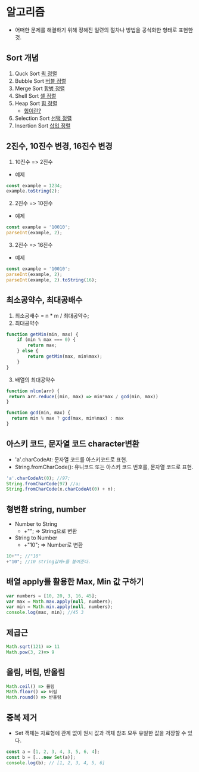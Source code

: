 # 알고리즘

* 어떠한 문제를 해결하기 위해 정해진 일련의 절차나 방법을 공식화한 형태로 표현한 것.



## Sort 개념

1. Quck Sort [퀵 정렬](https://gmlwjd9405.github.io/2018/05/10/algorithm-quick-sort.html)
2. Bubble Sort [버블 정렬](https://gmlwjd9405.github.io/2018/05/06/algorithm-bubble-sort.html)
3. Merge Sort [합병 정렬](https://gmlwjd9405.github.io/2018/05/08/algorithm-merge-sort.html)
4. Shell Sort [셸 정렬](https://gmlwjd9405.github.io/2018/05/08/algorithm-shell-sort.html)
5. Heap Sort [힙 정렬](https://gmlwjd9405.github.io/2018/05/10/algorithm-heap-sort.html)
   - [힙이란?](https://gmlwjd9405.github.io/2018/05/10/data-structure-heap.html)
6. Selection Sort [선택 정렬](https://gmlwjd9405.github.io/2018/05/06/algorithm-selection-sort.html)
7. Insertion Sort [삽입 정렬](https://gmlwjd9405.github.io/2018/05/06/algorithm-insertion-sort.html)

## 2진수, 10진수 변경, 16진수 변경
1. 10진수 => 2진수
- 예제
```javascript
const example = 1234;
example.toString(2);
```

2. 2진수 => 10진수
- 예제
```javascript
const example = '10010';
parseInt(example, 2);
```

3. 2진수 => 16진수
- 예제
```javascript
const example = '10010';
parseInt(example, 2);
parseInt(example, 2).toString(16);
```

## 최소공약수, 최대공배수
1. 최소공배수 =  n * m / 최대공약수;
2. 최대공약수
```javascript
function getMin(min, max) {
    if (min % max === 0) {
        return max;
    } else {
        return getMin(max, min%max);
    }
}
```
3. 배열의 최대공약수
```javascript
function nlcm(arr) {
 return arr.reduce((min, max) => min*max / gcd(min, max))  
}

function gcd(min, max) {
  return min % max ? gcd(max, min%max) : max
}
```

## 아스키 코드, 문자열 코드 character변환
- 'a'.charCodeAt: 문자열 코드를 아스키코드로 표현.
- String.fromCharCode(): 유니코드 또는 아스키 코드 번호를, 문자열 코드로 표현.

```javascript
'a'.charCodeAt(0); //97;
String.fromCharCode(97) //a;
String.fromCharCode(x.charCodeAt(0) + n);
```

## 형변환 string, number
- Number to String
   - +""; => String으로 변환
- String to Number
   - +"10"; => Number로 변환
```javascript
10+""; //"10"
+"10"; //10 string값에+를 붙여준다.
```

## 배열 apply를 활용한 Max, Min 값 구하기
```javascript
var numbers = [10, 20, 3, 16, 45];
var max = Math.max.apply(null, numbers);
var min = Math.min.apply(null, numbers);
console.log(max, min); //45 3
```

## 제곱근
```javascript
Math.sqrt(121) => 11
Math.pow(3, 2)=> 9
```

## 올림, 버림, 반올림
```javascript
Math.ceil() => 올림
Math.floor() => 버림
Math.round() => 반올림
```

## 중복 제거
- Set 객체는 자료형에 관계 없이 원시 값과 객체 참조 모두 유일한 값을 저장할 수 있다.
```javascript
const a = [1, 2, 3, 4, 3, 5, 6, 4];
const b = [...new Set(a)];
console.log(b); // [1, 2, 3, 4, 5, 6]
```

